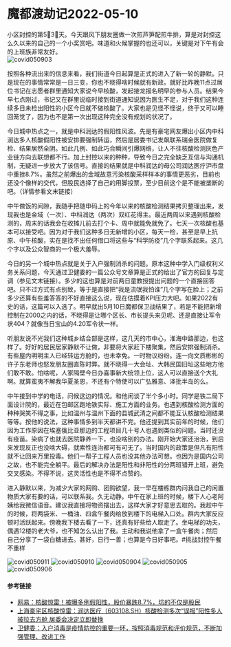 # 魔都渡劫记2022-05-10

小区封控的第5⃣️3⃣️天。今天跟风下朋友圈做一次煎芦笋配煎牛排，算是对封控这么久以来的自己的一个小奖赏吧。味道和火候掌握的也还可以，关键是对下午有会的上班族非常友好。  
<img decoding="async" src="https://i0.wp.com/s2.loli.net/2022/05/10/pcJumr4bG2SEeXL.jpg?w=640&#038;ssl=1" alt="covid050903" data-recalc-dims="1" /> 

按照各种流出来的信息来看，我们街道今日起算是正式的进入了新一轮的静默。只是现在的事情常常是一日三变，你也不晓得啥时候就有新政。就好比昨晚11点过居位书记在志愿者群里通知大家说今早核酸，发起接龙报名明早的参与人员。结果今早七点刚过，书记又在群里说临时接到街道通知说因为医生不足，对于我们这种连续多日未检出阳性的小区今日就不做核酸了。大家也是见怪不怪说，终于又可以睡回笼觉了，因为也不是第一次出现这种完全没有规划的状况了。

今日城中热点之一，就是中科润达的假阳性风波。先是有豪宅网友爆出小区内中科润达多人核酸假阳性被安排要强制转运，然后是居委书记发飙联系瑞金医院做复检、结果居然全阴。如此几例、如此巧合瞬间引爆网络，让人不往核酸检测灰色产业链方向去联想都不行。加上封控以来的种种，导致今日之完全缺乏互信与沟通机制，无疑进一步放大了该信号。直接的结果就是中科润达的母公司润达医疗沪市盘中重挫8.7%。虽然之前爆出的金域故意污染核酸采样样本的事情更恶劣，目前也还没个像样的交代，但股民选择了自己的用脚投票，至少目前这个是不能被垄断的吧。（详情参看文末链接）

中午做饭的间隙，我随手把随申码上的今年以来的核酸检测结果拷贝整理出来，发现我也是金域（一次）、中科润达（两次）双红花得主。最近两周以来遇到核酸检测的，周末的话我会在收摊儿前去打个卡、周中就能免就免了。七天一次核酸也基本可以接受吧。因为对于我们这种多日无新增的小区，每天一检，甚至是早上抗原、中午核酸，实在是找不出任何借口将这些与“科学防疫”几个字联系起来。这几个字以及公众智商的一个极大羞辱。

今日的另一个城中热点就是关于入户强制消杀的问题。原本这种中学入门级权利义务关系问题，今天通过卫健委的一篇公众号文章算是正式的给出了官方的回复与定调（参见文末链接）。多少的这也算是对前两日童教授提出问题的一个直接回答吧。只不过方式有点别致，等于是直接把“我是流氓我怕谁”几个字写在脸上；之前多少还算有些羞答答的不好直接这么说，现在估摸着KPI压力大吧。如果2022有史的话，这篇可以入选了。明早就出5月10日魔都保卫战结果了，若是不能把新增控制在2000之内的话，不晓得是让哪个区长、市长提头来见呢、还是直接让军令状404？就像当日宝山的4.20军令状一样。

听朋友说不光我们这种城乡结合部是这样，这几天的市中心，淮海中路那边，也这样了。好好的居民居家静默不让做，非要将大家赶下楼聚集，然后安排强制消杀。有些屋内明明主人已经转运方舱的，也未幸免。一时物议纷纷。连一向文质彬彬的许子东老师也怒发朋友圈直陈时弊。就不晓得一大会址、大韩民国旧址这些地方他们敢不敢。怕啥呢，人家隔壁今日办喜事新大统领上位，这人可以直接送个大礼啊。就算蛮夷不解我华夏圣恩，不还有个特使可以广弘雅意、泽批半岛的么。

中午接到中学的电话，问候这边的情况。和他闲谈了半个多小时。同学是铁二局下面设计院的，最近在包邮区跑地铁实际、施工方面的业务。也遇到核酸检测方面的种种哭笑不得之事，比如温州与温州下面的县城武清之间都不能互认核酸检测结果等等。按他的说法，这种事情多到半天都讲不完。他还提到其实前年的时候，他们因为工作原因在埃塞俄比亚那边的工程项目几十号人也遇到类似的问题。当时还没有疫苗。染病了也就去医院静养一下，也没啥别的办法。刚开始大家还治治，到后来发现反正也没啥大碍，就索性连治都可有可无了。当时国内的政策是但凡有阳性就不让回来万里投毒。他们一帮子工程人员也没其他办法可想。也因为是国内公司之故，也不能完全躺平。最后的解决办法是阳性和非阳性的分两班错开上班，避免交叉感染。不得不说，这灵活性也是不得不点赞的。

进入静默以来，为减少大家的网购、团购欲望，我一早在楼栋群内问我自己的闲置物质大家有要的话，可以联系我。久无动静。中午在家上班的时候，楼下人心老阿姨给我微信语音。建议我直接将物资摆出去，这样大家才好意思去取的。我趁中午的时候，将两袋米、一桶油、四盒午餐肉给放到楼下的电梯入口处。群内大家反应顿时活跃起来。傍晚我下楼去看了一下，还真有好些给人取走了。坐电梯的功夫，偶遇12楼的老大爷，也不知怎么认出了我。主动和我说他拿了一盒午餐肉；然后自己分享了一袋白糖进去。甚好，日行一善；也算是今日好事吧。#挑战封控午餐不重样

<img decoding="async" src="https://i0.wp.com/s2.loli.net/2022/05/10/VyDFahXLwIpTGqf.jpg?w=640&#038;ssl=1" alt="covid050911" data-recalc-dims="1" />  
<img decoding="async" src="https://i0.wp.com/s2.loli.net/2022/05/10/BzWfsK5oqDL4NpT.jpg?w=640&#038;ssl=1" alt="covid050910" data-recalc-dims="1" />  
<img decoding="async" src="https://i0.wp.com/s2.loli.net/2022/05/10/JFQeWnS1cAIuEp2.jpg?w=640&#038;ssl=1" alt="covid050904" data-recalc-dims="1" />  
<img decoding="async" src="https://i0.wp.com/s2.loli.net/2022/05/10/mC92tbTRWGOpoxn.jpg?w=640&#038;ssl=1" alt="covid050905" data-recalc-dims="1" />  
<img decoding="async" src="https://i0.wp.com/s2.loli.net/2022/05/10/RI6PlA8hSiQL1km.jpg?w=640&#038;ssl=1" alt="covid050906" data-recalc-dims="1" /> 

#### 参考链接

  * [网易：核酸惊雷！被曝多例假阳性，股价暴跌8.7%，坑的不仅是股民][1]
  * [上海豪宅区核酸惊雷：润达医疗（603108.SH）核酸检测多次“误报”阳性多人被拉去方舱 居委会决定立即替换][2]
  * [卫健委：入户消毒是疫情防控的重要一环，按照消毒规范和评价规范，不断加强管理、改进工作][3]

 [1]: https://c.m.163.com/news/a/H70NNDCE0519B826.html?spss=newsapp&spsnuid=&spsdevid=&spsvid=MTY1MDAwMTY1NjMzOF8xMzM4NTQ0OTlfOXZPY1FVakU%253D&spsshare=wxm&spsts=1652165675378&spstoken=E0JWi2t2OtAFC9C4TP8dIWSscI0U8Yqxqf9vlcXBMJcQAluZhXy%2BkXZONN4xSdX2
 [2]: https://mp.weixin.qq.com/s/5TmgRjTLWGg_lfpreqvWWA
 [3]: https://mp.weixin.qq.com/s/nrujxTi3YsdxnaZCtP-IgA
